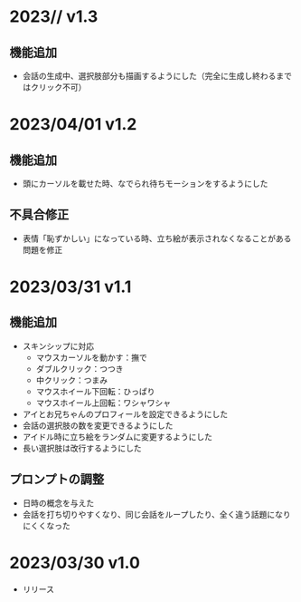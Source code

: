 # 2023/**/** v1.3
## 機能追加
- 会話の生成中、選択肢部分も描画するようにした（完全に生成し終わるまではクリック不可）

# 2023/04/01 v1.2
## 機能追加
- 頭にカーソルを載せた時、なでられ待ちモーションをするようにした
## 不具合修正
- 表情「恥ずかしい」になっている時、立ち絵が表示されなくなることがある問題を修正

# 2023/03/31 v1.1
## 機能追加
- スキンシップに対応
  - マウスカーソルを動かす：撫で
  - ダブルクリック：つつき
  - 中クリック：つまみ
  - マウスホイール下回転：ひっぱり
  - マウスホイール上回転：ワシャワシャ
- アイとお兄ちゃんのプロフィールを設定できるようにした
- 会話の選択肢の数を変更できるようにした
- アイドル時に立ち絵をランダムに変更するようにした
- 長い選択肢は改行するようにした
## プロンプトの調整
- 日時の概念を与えた
- 会話を打ち切りやすくなり、同じ会話をループしたり、全く違う話題になりにくくなった

# 2023/03/30 v1.0
- リリース